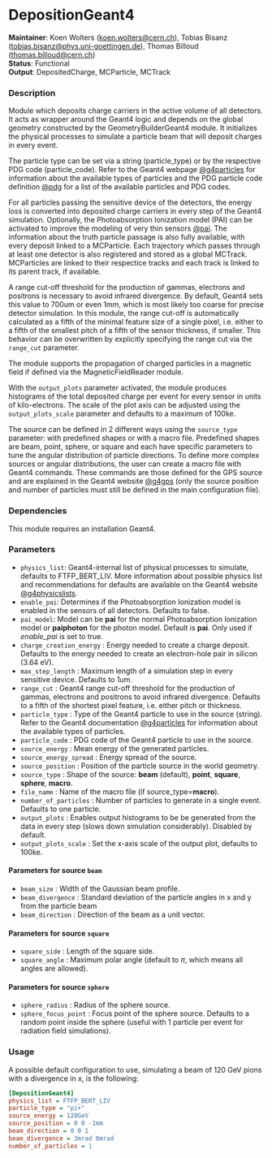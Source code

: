 # DepositionGeant4
**Maintainer**: Koen Wolters (<koen.wolters@cern.ch>), Tobias Bisanz (<tobias.bisanz@phys.uni-goettingen.de>), Thomas Billoud (<thomas.billoud@cern.ch>)  
**Status**: Functional  
**Output**: DepositedCharge, MCParticle, MCTrack

### Description
Module which deposits charge carriers in the active volume of all detectors. It acts as wrapper around the Geant4 logic and depends on the global geometry constructed by the GeometryBuilderGeant4 module. It initializes the physical processes to simulate a particle beam that will deposit charges in every event.

The particle type can be set via a string (particle_type) or by the respective PDG code (particle_code). Refer to the Geant4 webpage [@g4particles] for information about the available types of particles and the PDG particle code definition [@pdg] for a list of the available particles and PDG codes.

For all particles passing the sensitive device of the detectors, the energy loss is converted into deposited charge carriers in every step of the Geant4 simulation. Optionally, the Photoabsorption Ionization model (PAI) can be activated to improve the modeling of very thin sensors [@pai]. The information about the truth particle passage is also fully available, with every deposit linked to a MCParticle. Each trajectory which passes through at least one detector is also registered and stored as a global MCTrack. MCParticles are linked to their respectice tracks and each track is linked to its parent track, if available.

A range cut-off threshold for the production of gammas, electrons and positrons is necessary to avoid infrared divergence. By default, Geant4 sets this value to 700um or even 1mm, which is most likely too coarse for precise detector simulation. In this module, the range cut-off is automatically calculated as a fifth of the minimal feature size of a single pixel, i.e. either to a fifth of the smallest pitch of a fifth of the sensor thickness, if smaller. This behavior can be overwritten by explicitly specifying the range cut via the `range_cut` parameter.

The module supports the propagation of charged particles in a magnetic field if defined via the MagneticFieldReader module.

With the `output_plots` parameter activated, the module produces histograms of the total deposited charge per event for every sensor in units of kilo-electrons.
The scale of the plot axis can be adjusted using the `output_plots_scale` parameter and defaults to a maximum of 100ke.

The source can be defined in 2 different ways using the `source_type` parameter: with predefined shapes or with a macro file. 
Predefined shapes are beam, point, sphere, or square and each have specific parameters to tune the angular distribution of particle directions.
To define more complex sources or angular distributions, the user can create a macro file with Geant4 commands.
These commands are those defined for the GPS source and are explained in the Geant4 website [@g4gps] (only the source position and number of particles must still be defined in the main configuration file).
### Dependencies

This module requires an installation Geant4.

### Parameters
* `physics_list`: Geant4-internal list of physical processes to simulate, defaults to FTFP_BERT_LIV. More information about possible physics list and recommendations for defaults are available on the Geant4 website [@g4physicslists].
* `enable_pai`: Determines if the Photoabsorption Ionization model is enabled in the sensors of all detectors. Defaults to false.
* `pai_model`: Model can be **pai** for the normal Photoabsorption Ionization model or **paiphoton** for the photon model. Default is **pai**. Only used if *enable_pai* is set to true.
* `charge_creation_energy` : Energy needed to create a charge deposit. Defaults to the energy needed to create an electron-hole pair in silicon (3.64 eV).
* `max_step_length` : Maximum length of a simulation step in every sensitive device. Defaults to 1um.
* `range_cut` : Geant4 range cut-off threshold for the production of gammas, electrons and positrons to avoid infrared divergence. Defaults to a fifth of the shortest pixel feature, i.e. either pitch or thickness.
* `particle_type` : Type of the Geant4 particle to use in the source (string). Refer to the Geant4 documentation [@g4particles] for information about the available types of particles.
* `particle_code` : PDG code of the Geant4 particle to use in the source.
* `source_energy` : Mean energy of the generated particles.
* `source_energy_spread` : Energy spread of the source.
* `source_position` : Position of the particle source in the world geometry.
* `source_type` : Shape of the source: **beam** (default), **point**, **square**, **sphere**, **macro**.
* `file_name` : Name of the macro file (if source_type=**macro**). 
* `number_of_particles` : Number of particles to generate in a single event. Defaults to one particle.
* `output_plots` : Enables output histograms to be be generated from the data in every step (slows down simulation considerably). Disabled by default.
* `output_plots_scale` : Set the x-axis scale of the output plot, defaults to 100ke.
#### Parameters for source `beam`
* `beam_size` : Width of the Gaussian beam profile.
* `beam_divergence` : Standard deviation of the particle angles in x and y from the particle beam
* `beam_direction` : Direction of the beam as a unit vector.
#### Parameters for source `square`
* `square_side` : Length of the square side.
* `square_angle` : Maximum polar angle (default to $\pi$, which means all angles are allowed).
#### Parameters for source `sphere`
* `sphere_radius` : Radius of the sphere source.
* `sphere_focus_point` : Focus point of the sphere source. Defaults to a random point inside the sphere (useful with 1 particle per event for radiation field simulations).

### Usage
A possible default configuration to use, simulating a beam of 120 GeV pions with a divergence in x, is the following:

```ini
[DepositionGeant4]
physics_list = FTFP_BERT_LIV
particle_type = "pi+"
source_energy = 120GeV
source_position = 0 0 -1mm
beam_direction = 0 0 1
beam_divergence = 3mrad 0mrad
number_of_particles = 1
```

[@g4physicslists]: http://geant4.cern.ch/support/proc_mod_catalog/physics_lists/referencePL.shtml
[@g4particles]: http://geant4.cern.ch/G4UsersDocuments/UsersGuides/ForApplicationDeveloper/html/TrackingAndPhysics/particle.html
[@g4gps]: http://geant4-userdoc.web.cern.ch/geant4-userdoc/UsersGuides/ForApplicationDeveloper/html/GettingStarted/generalParticleSource.html
[@pdg]: http://hepdata.cedar.ac.uk/lbl/2016/reviews/rpp2016-rev-monte-carlo-numbering.pdf
[@pai]: https://doi.org/10.1016/S0168-9002(00)00457-5

